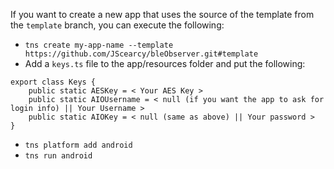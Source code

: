 If you want to create a new app that uses the source of the template from the `template` branch, you can execute the following:

* `tns create my-app-name --template https://github.com/JScearcy/bleObserver.git#template`
* Add a `keys.ts` file to the app/resources folder and put the following: 
```
export class Keys {
    public static AESKey = < Your AES Key >
    public static AIOUsername = < null (if you want the app to ask for login info) || Your Username >
    public static AIOKey = < null (same as above) || Your password >
}
```
* `tns platform add android`
* `tns run android`
